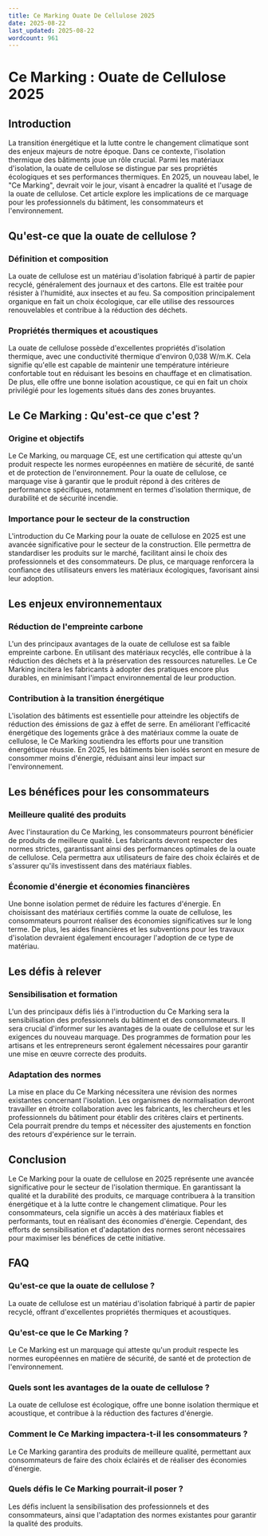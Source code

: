 ```yaml
---
title: Ce Marking Ouate De Cellulose 2025
date: 2025-08-22
last_updated: 2025-08-22
wordcount: 961
---
```


# Ce Marking : Ouate de Cellulose 2025

## Introduction

La transition énergétique et la lutte contre le changement climatique sont des enjeux majeurs de notre époque. Dans ce contexte, l'isolation thermique des bâtiments joue un rôle crucial. Parmi les matériaux d'isolation, la ouate de cellulose se distingue par ses propriétés écologiques et ses performances thermiques. En 2025, un nouveau label, le "Ce Marking", devrait voir le jour, visant à encadrer la qualité et l'usage de la ouate de cellulose. Cet article explore les implications de ce marquage pour les professionnels du bâtiment, les consommateurs et l'environnement.

## Qu'est-ce que la ouate de cellulose ?

### Définition et composition

La ouate de cellulose est un matériau d'isolation fabriqué à partir de papier recyclé, généralement des journaux et des cartons. Elle est traitée pour résister à l'humidité, aux insectes et au feu. Sa composition principalement organique en fait un choix écologique, car elle utilise des ressources renouvelables et contribue à la réduction des déchets.

### Propriétés thermiques et acoustiques

La ouate de cellulose possède d'excellentes propriétés d'isolation thermique, avec une conductivité thermique d'environ 0,038 W/m.K. Cela signifie qu'elle est capable de maintenir une température intérieure confortable tout en réduisant les besoins en chauffage et en climatisation. De plus, elle offre une bonne isolation acoustique, ce qui en fait un choix privilégié pour les logements situés dans des zones bruyantes.

## Le Ce Marking : Qu'est-ce que c'est ?

### Origine et objectifs

Le Ce Marking, ou marquage CE, est une certification qui atteste qu'un produit respecte les normes européennes en matière de sécurité, de santé et de protection de l'environnement. Pour la ouate de cellulose, ce marquage vise à garantir que le produit répond à des critères de performance spécifiques, notamment en termes d'isolation thermique, de durabilité et de sécurité incendie.

### Importance pour le secteur de la construction

L'introduction du Ce Marking pour la ouate de cellulose en 2025 est une avancée significative pour le secteur de la construction. Elle permettra de standardiser les produits sur le marché, facilitant ainsi le choix des professionnels et des consommateurs. De plus, ce marquage renforcera la confiance des utilisateurs envers les matériaux écologiques, favorisant ainsi leur adoption.

## Les enjeux environnementaux

### Réduction de l'empreinte carbone

L'un des principaux avantages de la ouate de cellulose est sa faible empreinte carbone. En utilisant des matériaux recyclés, elle contribue à la réduction des déchets et à la préservation des ressources naturelles. Le Ce Marking incitera les fabricants à adopter des pratiques encore plus durables, en minimisant l'impact environnemental de leur production.

### Contribution à la transition énergétique

L'isolation des bâtiments est essentielle pour atteindre les objectifs de réduction des émissions de gaz à effet de serre. En améliorant l'efficacité énergétique des logements grâce à des matériaux comme la ouate de cellulose, le Ce Marking soutiendra les efforts pour une transition énergétique réussie. En 2025, les bâtiments bien isolés seront en mesure de consommer moins d'énergie, réduisant ainsi leur impact sur l'environnement.

## Les bénéfices pour les consommateurs

### Meilleure qualité des produits

Avec l'instauration du Ce Marking, les consommateurs pourront bénéficier de produits de meilleure qualité. Les fabricants devront respecter des normes strictes, garantissant ainsi des performances optimales de la ouate de cellulose. Cela permettra aux utilisateurs de faire des choix éclairés et de s'assurer qu'ils investissent dans des matériaux fiables.

### Économie d'énergie et économies financières

Une bonne isolation permet de réduire les factures d'énergie. En choisissant des matériaux certifiés comme la ouate de cellulose, les consommateurs pourront réaliser des économies significatives sur le long terme. De plus, les aides financières et les subventions pour les travaux d'isolation devraient également encourager l'adoption de ce type de matériau.

## Les défis à relever

### Sensibilisation et formation

L'un des principaux défis liés à l'introduction du Ce Marking sera la sensibilisation des professionnels du bâtiment et des consommateurs. Il sera crucial d'informer sur les avantages de la ouate de cellulose et sur les exigences du nouveau marquage. Des programmes de formation pour les artisans et les entrepreneurs seront également nécessaires pour garantir une mise en œuvre correcte des produits.

### Adaptation des normes

La mise en place du Ce Marking nécessitera une révision des normes existantes concernant l'isolation. Les organismes de normalisation devront travailler en étroite collaboration avec les fabricants, les chercheurs et les professionnels du bâtiment pour établir des critères clairs et pertinents. Cela pourrait prendre du temps et nécessiter des ajustements en fonction des retours d'expérience sur le terrain.

## Conclusion

Le Ce Marking pour la ouate de cellulose en 2025 représente une avancée significative pour le secteur de l'isolation thermique. En garantissant la qualité et la durabilité des produits, ce marquage contribuera à la transition énergétique et à la lutte contre le changement climatique. Pour les consommateurs, cela signifie un accès à des matériaux fiables et performants, tout en réalisant des économies d'énergie. Cependant, des efforts de sensibilisation et d'adaptation des normes seront nécessaires pour maximiser les bénéfices de cette initiative.

## FAQ

### Qu'est-ce que la ouate de cellulose ?

La ouate de cellulose est un matériau d'isolation fabriqué à partir de papier recyclé, offrant d'excellentes propriétés thermiques et acoustiques.

### Qu'est-ce que le Ce Marking ?

Le Ce Marking est un marquage qui atteste qu'un produit respecte les normes européennes en matière de sécurité, de santé et de protection de l'environnement.

### Quels sont les avantages de la ouate de cellulose ?

La ouate de cellulose est écologique, offre une bonne isolation thermique et acoustique, et contribue à la réduction des factures d'énergie.

### Comment le Ce Marking impactera-t-il les consommateurs ?

Le Ce Marking garantira des produits de meilleure qualité, permettant aux consommateurs de faire des choix éclairés et de réaliser des économies d'énergie.

### Quels défis le Ce Marking pourrait-il poser ?

Les défis incluent la sensibilisation des professionnels et des consommateurs, ainsi que l'adaptation des normes existantes pour garantir la qualité des produits.